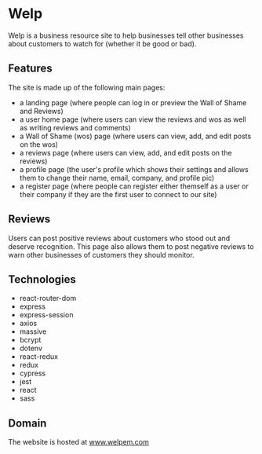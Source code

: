 # Welp
Welp is a business resource site to help businesses tell other businesses about customers to watch for (whether it be good or bad).

## Features
The site is made up of the following main pages:
* a landing page (where people can log in or preview the Wall of Shame and Reviews)
* a user home page (where users can view the reviews and wos as well as writing reviews and comments)
* a Wall of Shame (wos) page (where users can view, add, and edit posts on the wos)
* a reviews page (where users can view, add, and edit posts on the reviews)
* a profile page (the user's profile which shows their settings and allows them to change their name, email, company, and profile pic)
* a register page (where people can register either themself as a user or their company if they are the first user to connect to our site)

## Reviews
Users can post positive reviews about customers who stood out and deserve recognition. This page also allows them to post negative reviews to warn other businesses of customers they should monitor.

## Technologies
* react-router-dom
* express
* express-session
* axios
* massive
* bcrypt
* dotenv
* react-redux
* redux
* cypress
* jest
* react
* sass

## Domain
The website is hosted at www.welpem.com

